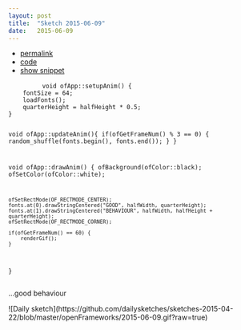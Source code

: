 ```yaml
---
layout: post
title:  "Sketch 2015-06-09"
date:   2015-06-09
---
```

<div class="code">
    <ul>
		<li><a href="{% post_url 2015-06-09-sketch %}">permalink</a></li>
		<li><a href="https://github.com/dailysketches/dailySketches/tree/master/sketches/2015-06-09">code</a></li>
		<li><a href="#" class="snippet-button">show snippet</a></li>
	</ul>
    <pre class="snippet">
        <code class="cpp">void ofApp::setupAnim() {
    fontSize = 64;
    loadFonts();
    quarterHeight = halfHeight * 0.5;
}

void ofApp::updateAnim(){
    if(ofGetFrameNum() % 3 == 0) {
        random_shuffle(fonts.begin(), fonts.end());
    }
}

void ofApp::drawAnim() {
    ofBackground(ofColor::black);
    ofSetColor(ofColor::white);

    ofSetRectMode(OF_RECTMODE_CENTER);
    fonts.at(0).drawStringCentered("GOOD", halfWidth, quarterHeight);
    fonts.at(1).drawStringCentered("BEHAVIOUR", halfWidth, halfHeight + quarterHeight);
    ofSetRectMode(OF_RECTMODE_CORNER);

    if(ofGetFrameNum() == 60) {
        renderGif();
    }
}</code>
    </pre>
</div>
<p class="description">...good behaviour</p>
![Daily sketch](https://github.com/dailysketches/sketches-2015-04-22/blob/master/openFrameworks/2015-06-09.gif?raw=true)

